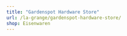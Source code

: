```yaml
---
title: "Gardenspot Hardware Store"
url: /la-grange/gardenspot-hardware-store/
shop: Eisenwaren
---
```

